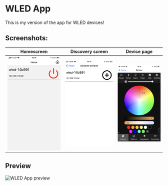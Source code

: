 # WLED App

This is my version of the app for WLED devices!

## Screenshots:

Homescreen | Discovery screen | Device page
:-------------------------:|:-------------------------------:|:----------------------:
![Homescreen of WLED App](./Screenshots/HomeScreen.png) | ![Discovery screen of WLED App](./Screenshots/DiscoverScreen.png) | ![Device screen of WLED App](./Screenshots/DeviceScreen.png)

## Preview

![WLED App preview](./Screenshots/video.gif)
